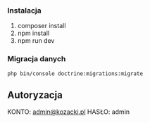 ### Instalacja
1. composer install
2. npm install
3. npm run dev
### Migracja danych
    php bin/console doctrine:migrations:migrate
## Autoryzacja
KONTO: admin@kozacki.pl HASŁO: admin
